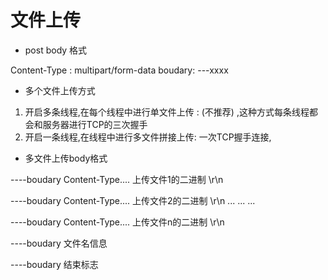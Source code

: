 #  文件上传


* post body 格式


Content-Type : multipart/form-data   boudary: ---xxxx

* 多个文件上传方式
1. 开启多条线程,在每个线程中进行单文件上传 : (不推荐) ,这种方式每条线程都会和服务器进行TCP的三次握手
2. 开启一条线程,在线程中进行多文件拼接上传: 一次TCP握手连接,


* 多文件上传body格式

----boudary 
Content-Type....
上传文件1的二进制
\r\n

----boudary 
Content-Type....
上传文件2的二进制
\r\n
...
...
...

----boudary 
Content-Type....
上传文件n的二进制
\r\n

----boudary 
文件名信息

----boudary 
结束标志



